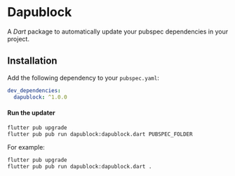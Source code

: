 # Dapublock

A *Dart* package to automatically update your pubspec dependencies in your project.

## Installation

Add the following dependency to your `pubspec.yaml`:

```yaml
dev_dependencies:
  dapublock: ^1.0.0
```

#### Run the updater

```bash
flutter pub upgrade
flutter pub pub run dapublock:dapublock.dart PUBSPEC_FOLDER
```

For example:

```bash
flutter pub upgrade
flutter pub pub run dapublock:dapublock.dart .
```